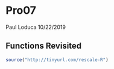 Pro07
================
Paul Loduca
10/22/2019

## Functions Revisited

``` r
source("http://tinyurl.com/rescale-R")
```

## 

## 

##
